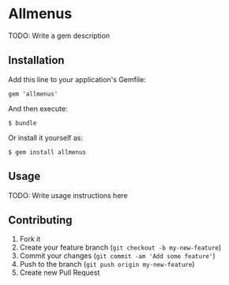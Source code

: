 # Allmenus

TODO: Write a gem description

## Installation

Add this line to your application's Gemfile:

    gem 'allmenus'

And then execute:

    $ bundle

Or install it yourself as:

    $ gem install allmenus

## Usage

TODO: Write usage instructions here

## Contributing

1. Fork it
2. Create your feature branch (`git checkout -b my-new-feature`)
3. Commit your changes (`git commit -am 'Add some feature'`)
4. Push to the branch (`git push origin my-new-feature`)
5. Create new Pull Request
